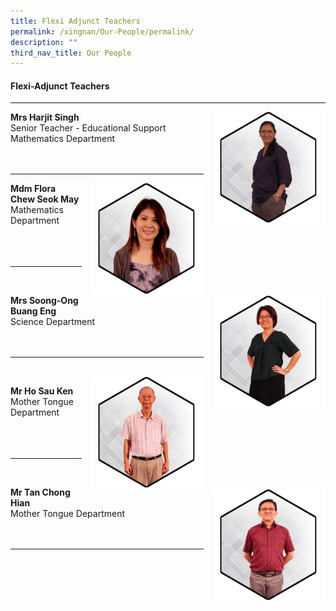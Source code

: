 ```yaml
---
title: Flexi Adjunct Teachers
permalink: /xingnan/Our-People/permalink/
description: ""
third_nav_title: Our People
---
```

#### Flexi-Adjunct Teachers
***
<img src="/images/Our%20Staff/06%20Flexi%20Adjunct/FL1.jpg" style="width:180px;height:180px;margin-left:15px;" align = "right"> **Mrs Harjit Singh**<br>
Senior Teacher - Educational Support  
Mathematics Department<br>
<br>
<br>
***

<img src="/images/Our%20Staff/06%20Flexi%20Adjunct/FL2.jpg" style="width:180px;height:180px;margin-left:15px;" align = "right"> **Mdm Flora Chew Seok May** <br>
Mathematics Department
<br>
<br>
<br>
<br>

* * *
<br>
<img src="/images/Our%20Staff/06%20Flexi%20Adjunct/FL3.jpg" style="width:180px;height:180px;margin-left:15px;" align = "right"> 


**Mrs Soong-Ong Buang Eng**<br>
Science Department
<br>
<br>
<br>
* * *
<br>
<img src="/images/Our%20Staff/06%20Flexi%20Adjunct/FL4.jpg" style="width:180px;height:180px;margin-left:15px;" align = "right"> 

**Mr Ho Sau Ken**<br>
Mother Tongue Department
<br>
<br>
<br>
<br>
* * *
<br>
<img src="/images/Our%20Staff/06%20Flexi%20Adjunct/FL5.jpg" style="width:180px;height:180px;margin-left:15px;" align = "right"> 

**Mr Tan Chong Hian**<br>Mother Tongue Department
<br>
<br>
<br>

***
